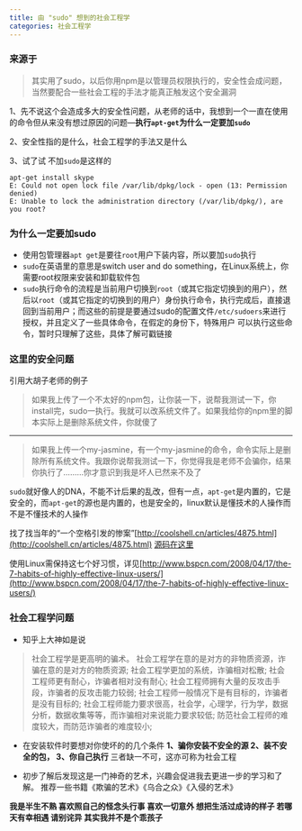```yaml
---
title: 由 "sudo" 想到的社会工程学
categories: 社会工程学
---
```




### 来源于

>其实用了sudo，以后你用npm是以管理员权限执行的，安全性会成问题，当然要配合一些社会工程的手法才能真正触发这个安全漏洞

1、先不说这个会造成多大的安全性问题，从老师的话中，我想到一个一直在使用的命令但从来没有想过原因的问题—**执行`apt-get`为什么一定要加`sudo`**

2、安全性指的是什么，社会工程学的手法又是什么

3、试了试 不加`sudo`是这样的
```
apt-get install skype
E: Could not open lock file /var/lib/dpkg/lock - open (13: Permission denied)
E: Unable to lock the administration directory (/var/lib/dpkg/), are you root?
```

### 为什么一定要加sudo

* 使用包管理器`apt get`是要往`root`用户下装内容，所以要加`sudo`执行
* `sudo`在英语里的意思是switch user and do something，在Linux系统上，你需要root权限来安装和卸载软件包
* `sudo`执行命令的流程是当前用户切换到`root`（或其它指定切换到的用户），然后以`root`（或其它指定的切换到的用户）身份执行命令，执行完成后，直接退回到当前用户；而这些的前提是要通过sudo的配置文件`/etc/sudoers`来进行授权，并且定义了一些具体命令，在假定的身份下，特殊用户 可以执行这些命令，暂时只理解了这些，具体了解可戳链接


### 这里的安全问题
引用大胡子老师的例子
>如果我上传了一个不太好的npm包，让你装一下，说帮我测试一下，你install完，sudo一执行。我就可以改系统文件了。如果我给你的npm里的脚本实际上是删除系统文件，你就傻了

--------------
>如果我上传一个my-jasmine，有一个my-jasmine的命令，命令实际上是删除所有系统文件。我跟你说帮我测试一下，你觉得我是老师不会骗你，结果你执行了………你才意识到我是坏人已然来不及了

`sudo`就好像人的DNA，不能不计后果的乱改，但有一点，`apt-get`是内置的，它是安全的，而`apt-get`的源也是内置的，也是安全的，linux默认是懂技术的人操作而不是不懂技术的人操作

找了找当年的“一个空格引发的惨案”[http://coolshell.cn/articles/4875.html](http://coolshell.cn/articles/4875.html)
[源码在这里](https://github.com/MrMEEE/bumblebee-Old-and-abbandoned)

使用Linux需保持这七个好习惯，详见[http://www.bspcn.com/2008/04/17/the-7-habits-of-highly-effective-linux-users/](http://www.bspcn.com/2008/04/17/the-7-habits-of-highly-effective-linux-users/)

### 社会工程学问题
* 知乎上大神如是说
>社会工程学是更高明的骗术。
社会工程学在意的是对方的非物质资源，诈骗在意的是对方的物质资源;
社会工程学更加的系统，诈骗相对松散;
社会工程师更有耐心，诈骗者相对没有耐心;
社会工程师拥有大量的反攻击手段，诈骗者的反攻击能力较弱;
社会工程师一般情况下是有目标的，诈骗者是没有目标的;
社会工程师能力要求很高，社会学，心理学，行为学，数据分析，数据收集等等，而诈骗相对来说能力要求较低;
防范社会工程师的难度较大，而防范诈骗者的难度较小;

* 在安装软件时要想对你使坏的的几个条件
**1、骗你安装不安全的源
2、装不安全的包，
3、你自己执行**
三者缺一不可，这亦可称为社会工程

* 初步了解后发现这是一门神奇的艺术，兴趣会促进我去更进一步的学习和了解。
推荐一些书籍《欺骗的艺术》《乌合之众》《入侵的艺术》

**我是半生不熟 喜欢照自己的怪念头行事
喜欢一切意外 想把生活过成诗的样子
若哪天有幸相遇 请别诧异 其实我并不是个乖孩子**